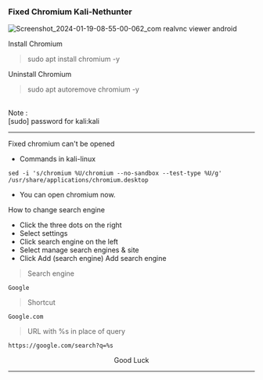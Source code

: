 ### Fixed Chromium Kali-Nethunter
![Screenshot_2024-01-19-08-55-00-062_com realvnc viewer android](https://github.com/wahasa/Kali-Nethunter/assets/69626847/8e8206f1-fb6f-4b7b-b571-30c81182c8b5)

Install Chromium
> sudo apt install chromium -y

Uninstall Chromium
> sudo apt autoremove chromium -y

</br>
Note :</br>
[sudo] password for kali:kali

---
Fixed chromium can't be opened
* Commands in kali-linux
```
sed -i 's/chromium %U/chromium --no-sandbox --test-type %U/g' /usr/share/applications/chromium.desktop
```

* You can open chromium now.

How to change search engine
* Click the three dots on the right
* Select settings
* Click search engine on the left
* Select manage search engines & site
* Click Add (search engine)
Add search engine
> Search engine
```
Google
```

> Shortcut
```
Google.com
```

> URL with %s in place of query
```
https://google.com/search?q=%s
```

<p align="center">Good Luck</p>

---
